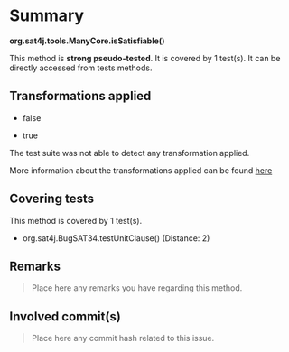 # Summary
**org.sat4j.tools.ManyCore.isSatisfiable()**

This method is **strong pseudo-tested**.
It is covered by 1 test(s). It can be directly accessed from tests methods.


## Transformations applied

- false

- true


The test suite was not able to detect any transformation applied.

More information about the transformations applied can be found [here](https://github.com/STAMP-project/pitest-descartes)

## Covering tests
This method is covered by 1 test(s).
* org.sat4j.BugSAT34.testUnitClause() (Distance: 2)


## Remarks
> Place here any remarks you have regarding this method.

## Involved commit(s)

> Place here any commit hash related to this issue.
